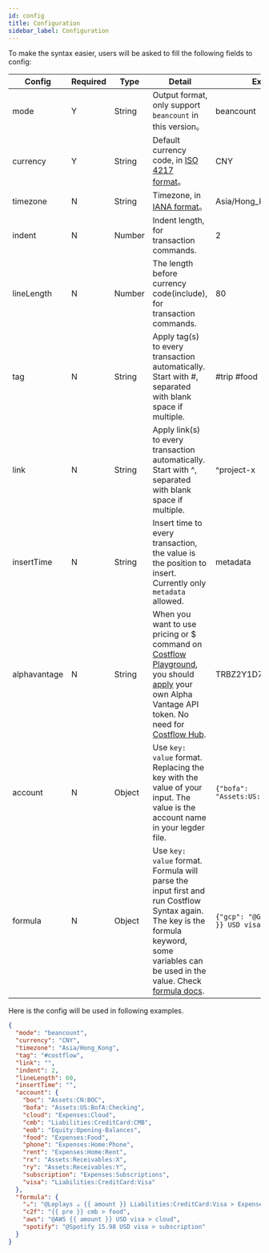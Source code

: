 ```yaml
---
id: config
title: Configuration
sidebar_label: Configuration
---
```


To make the syntax easier, users will be asked to fill the following fields to config:

| Config       | Required | Type   | Detail                                                                                                                                                                                                                                                                                                        | Example                                            |
| ------------ | -------- | ------ | ------------------------------------------------------------------------------------------------------------------------------------------------------------------------------------------------------------------------------------------------------------------------------------------------------------- | -------------------------------------------------- |
| mode         | Y        | String | Output format, only support `beancount` in this version。                                                                                                                                                                                                                                                     | beancount                                          |
| currency     | Y        | String | Default currency code, in [ISO 4217 format](https://en.wikipedia.org/wiki/ISO_4217)。                                                                                                                                                                                                                         | CNY                                                |
| timezone     | N        | String | Timezone, in [IANA format](https://www.iana.org/time-zones)。                                                                                                                                                                                                                                                 | Asia/Hong_Kong                                     |
| indent       | N        | Number | Indent length, for transaction commands.                                                                                                                                                                                                                                                                      | 2                                                  |
| lineLength   | N        | Number | The length before currency code(include), for transaction commands.                                                                                                                                                                                                                                           | 80                                                 |
| tag          | N        | String | Apply tag(s) to every transaction automatically. Start with #, separated with blank space if multiple.                                                                                                                                                                                                        | \#trip \#food                                      |
| link         | N        | String | Apply link(s) to every transaction automatically. Start with ^, separated with blank space if multiple.                                                                                                                                                                                                       | ^project-x                                         |
| insertTime   | N        | String | Insert time to every transaction, the value is the position to insert. Currently only `metadata` allowed.                                                                                                                                                                                                     | metadata                                           |
| alphavantage | N        | String | When you want to use pricing or \$ command on [Costflow Playground](<[https://playground.costflow.io](https://playground.costflow.io/)>), you should [apply](https://www.alphavantage.co/support/) your own Alpha Vantage API token. No need for [Costflow Hub](https://blog.costflow.io/costflow-hub-beta/). | TRBZ2Y1D7TN0ZHFO                                   |
| account  | N        | Object | Use `key: value` format. Replacing the key with the value of your input. The value is the account name in your legder file.                                                                                                                                                                                   | `{"bofa": "Assets:US:BofA:Checking"}`              |
| formula      | N        | Object | Use `key: value` format. Formula will parse the input first and run Costflow Syntax again. The key is the formula keyword, some variables can be used in the value. Check [formula docs](/docs/syntax/formula).                                                                                                           | `{"gcp": "@Google {{ amount }} USD visa > cloud"}` |


Here is the config will be used in following examples.

```json
{
  "mode": "beancount",
  "currency": "CNY",
  "timezone": "Asia/Hong_Kong",
  "tag": "#costflow",
  "link": "",
  "indent": 2,
  "lineLength": 60,
  "insertTime": "",
  "account": {
    "boc": "Assets:CN:BOC",
    "bofa": "Assets:US:BofA:Checking",
    "cloud": "Expenses:Cloud",
    "cmb": "Liabilities:CreditCard:CMB",
    "eob": "Equity:Opening-Balances",
    "food": "Expenses:Food",
    "phone": "Expenses:Home:Phone",
    "rent": "Expenses:Home:Rent",
    "rx": "Assets:Receivables:X",
    "ry": "Assets:Receivables:Y",
    "subscription": "Expenses:Subscriptions",
    "visa": "Liabilities:CreditCard:Visa"
  },
  "formula": {
    "☕️": "@Leplays ☕️ {{ amount }} Liabilities:CreditCard:Visa > Expenses:Coffee",
    "c2f": "{{ pre }} cmb > food",
    "aws": "@AWS {{ amount }} USD visa > cloud",
    "spotify": "@Spotify 15.98 USD visa > subscription"
  }
}
```
